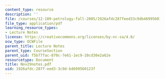 ```yaml
---
content_type: resource
description: ''
file: /courses/12-109-petrology-fall-2005/1926afdc287feed33c9db4699560123f_Nov29notes.pdf
file_type: application/pdf
learning_resource_types:
- Lecture Notes
license: https://creativecommons.org/licenses/by-nc-sa/4.0/
ocw_type: OCWFile
parent_title: Lecture Notes
parent_type: CourseSection
parent_uid: f5b77fac-870c-7e61-1ec9-10cd30e2a62e
resourcetype: Document
title: Nov29notes.pdf
uid: 1926afdc-287f-eed3-3c9d-b4699560123f
---
```


